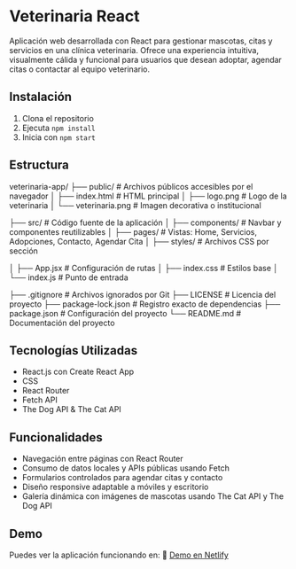 # Veterinaria React

Aplicación web desarrollada con React para gestionar mascotas, citas y servicios en una clínica veterinaria. Ofrece una experiencia intuitiva, visualmente cálida y funcional para usuarios que desean adoptar, agendar citas o contactar al equipo veterinario.


## Instalación

1. Clona el repositorio  
2. Ejecuta `npm install`  
3. Inicia con `npm start`

## Estructura

veterinaria-app/
├── public/             # Archivos públicos accesibles por el navegador
│   ├── index.html      # HTML principal
│   ├── logo.png        # Logo de la veterinaria
│   └── veterinaria.png # Imagen decorativa o institucional

├── src/                # Código fuente de la aplicación
│   ├── components/    # Navbar y componentes reutilizables
│   ├── pages/          # Vistas: Home, Servicios, Adopciones, Contacto, Agendar Cita
│   ├── styles/         # Archivos CSS por sección

│   ├── App.jsx         # Configuración de rutas
│   ├── index.css       # Estilos base
│   └── index.js        # Punto de entrada

├── .gitignore          # Archivos ignorados por Git
├── LICENSE             # Licencia del proyecto
├── package-lock.json   # Registro exacto de dependencias
├── package.json        # Configuración del proyecto
└── README.md           # Documentación del proyecto


## Tecnologías Utilizadas
- React.js con Create React App
- CSS
- React Router
- Fetch API
- The Dog API & The Cat API

## Funcionalidades

- Navegación entre páginas con React Router
- Consumo de datos locales y APIs públicas usando Fetch
- Formularios controlados para agendar citas y contacto
- Diseño responsive adaptable a móviles y escritorio
- Galería dinámica con imágenes de mascotas usando The Cat API y The Dog API


## Demo
Puedes ver la aplicación funcionando en:
🔗 [Demo en Netlify](https://tu-demo.netlify.app)  


